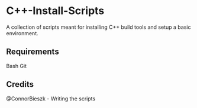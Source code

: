 # C++-Install-Scripts
A collection of scripts meant for installing C++ build tools and setup a basic environment. 

## Requirements
Bash
Git

## Credits
@ConnorBieszk - Writing the scripts

